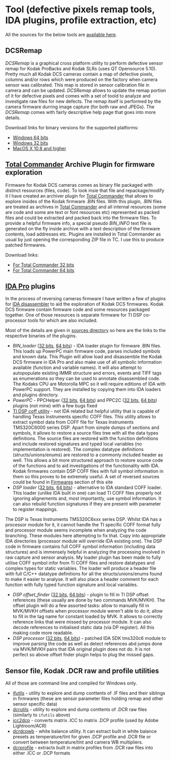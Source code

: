 # Tool (defective pixels remap tools, IDA plugins, profile extraction, etc)

All the sources for the below tools are [available here](sources).

## DCSRemap 

_DCSRemap_ is a graphical cross platform utility to perform defective sensor remap for Kodak ProBacks and Kodak SLRs (uses QT Opensource 5.10). Pretty much all Kodak DCS cameras contain a map of defective pixels, columns and/or rows which were produced on the factory when camera sensor was calibrated. This map is stored in sensor calibration file in camera and can be updated. _DCSRemap_ allows to update the remap portion of it for defective pixels and comes with a set of toold to analyze and investigate raw files for new defects. The remap itself is performed by the camera firmware durring image capture (for both raw and JPEGs). The _DCSRemap_ comes with fairly descriptive help page that goes into more details.

Download links for binary versions for the supported platforms:

* [Windows 64 bits](https://drive.google.com/open?id=0Bw2ZohnbXtyAY1Y0RXFsT20zaz)
* [Windows 32 bits](https://drive.google.com/open?id=0Bw2ZohnbXtyASWw1a0ljbG5FX28)
* [MacOS X 10.8 and higher](url=https://drive.google.com/open?id=0Bw2ZohnbXtyAamloTjRXTmxnS0k)


## [Total Commander](http://www.ghisler.com/) Archive Plugin for firmware exploration

Firmware for Kodak DCS cameras comes as binary file packaged with distinct resources (files, code). To look insie that file and repackage/modify it I have created an archiver plugin for [Total Commander](http://www.ghisler.com/) that allows to explore insides of the Kodak firmware .BIN files. With this plugin, .BIN files are treated as archives in [Total Commander](http://www.ghisler.com/) and all internal resources (some are code and some are text or font resources etc) represented as packed files and could be extracted and packed back into the firmware files. To provide a helpful firmware info, a special pseudo _BIN_INFO_ text file is generated on the fly inside archive with a text description of the firmware contents, load addresses etc. Plugins are installed in Total Commander as usual by just opening the corresponding ZIP file in TC. I use this to produce patched firmwares.

Download links:

* [For Total Commander 32 bits](/raw/master/sources/Bin_wcx/kodakbinfw32.zip)
* [For Total Commander 64 bits](/raw/master/sources/Bin_wcx/kodakbinfw64.zip)


## [IDA Pro](https://www.hex-rays.com/products/ida/index.shtml) plugins 

In the process of reversing cameras firmware I have written a few of plugins for [IDA disassembler](https://www.hex-rays.com/products/ida/index.shtml) to aid the exploration of Kodak DCS firmwares. Kodak DCS firmware contain firmware code and some resources packaged together. One of those resources is separate firmware for TI DSP co-processor tools for which are also included.

Most of the details are given in [sources directory](sources/IDA) so here are the links to the respective binaries of the plugins.

* _BIN_loader_ \([32 bits](/raw/master/sources/IDA/bin/dcs-bin.ldw), [64 bits](/raw/master/sources/IDA/bin/dcs-bin64.l64)\) - IDA loader plugin for firmware .BIN files. This loads up PowerPC main firmware code, parses included symbols and known data. This Plugin will allow load and disassemble the Kodak DCS firmware in IDA Pro and also make use of all symbolic information available (function and variable names). It will also attempt to autopopulate existing IMMR structure and errors, events and TIFF tags as enumerations so they can be used to annotate disassembled code. The Kodaks CPU are Motorolla MPC so it will require editions of IDA with PowerPC support. They are installed by copying them into IDA loaders and plugins directory.
* _PowerPC_ - PPCHelper \([32 bits](/raw/master/sources/IDA/bin/ppchelper.plw), [64 bits](/raw/master/sources/IDA/bin/ppchelper.p64)\) and PPC2C \([32 bits](/raw/master/sources/IDA/bin/ppc2c.plw), [64 bits](/raw/master/sources/IDA/bin/ppc2c.p64)\) plugins (not mine) with a few bugs fixed
* [TI DSP coff utility](/raw/master/sources/IDA/bin/dump_coff.exe) - not IDA related but helpful utility that is capable of handling Texas Instruments specific COFF files. This utility allows to extract symbol data from COFF file for Texas Instruments TMS320C6000 series DSP. Apart from simple dumps of sections and symbols, it allows to restore a source files tree with all the data types definitions. The source files are restored with the function definitions and include restored signatures and typed local variables (no implementation is restored). The complex datatype definitions (structs/unions/enums) are restored to a commonly included header as well. This allows a bit more structured approach to restore source code of the functions and to aid investigations of the functionality with IDA. Kodak firmwares contain DSP COFF files with full symbol information in them so this proves to be extremely useful. A set of reversed sources could be found in [Firmwares](/Firmwares/Reversed_Sources/DSP) section of this site
* _DSP loader_ \([32 bits](/raw/master/sources/IDA/bin/dcs-dsp.ldw), [64 bits](/raw/master/sources/IDA/bin/dcs-dsp64.l64)\) - alternative to IDA standard COFF loader. This loader (unlike IDA built in one) can load TI COFF files properly not ignoring alignements and, most importantly, use symbol information. It can also rebuild function signatures if they are present with parameter to register mappings. 

The DSP is Texas Instruments TMS320C6xxx series DSP. Whilst IDA has a processor module for it, it cannot handle the TI specific COFF format fully and processor  module seems incomplete when analyzing the code branching. These modules here attempting to fix that. Copy into appropriate IDA directories (processor module will override IDA existing one). The DSP code in firmware contains full COFF symbol information (including data structures) and is immensely helpful in analyzing the processing involved in raw capture and sensor analysis. My loader plugin has been made to fully utilise COFF symbol infor from TI COFF files and restore datatypes and complex types for static variables. The loader will produce a header file with full C/C++ datatype definitions for all the structs/unions/enums found to make it easier to analyse. It will also place a header comment for each function with fully typed function signature and local variables.
* _DSP offset_finder_ \([32 bits](/raw/master/sources/IDA/bin/offset-finder.plw), [64 bits](/raw/master/sources/IDA/bin/offset-finder.p64)\) - plugin to fill in TI DSP offset references (these usually are done by two commands MVK/MVKH). The offset plugin will do a few assorted tasks: allow to manually fill in MVK/MVKH offsets when processor module weren't able to do it; allow to fill in the tag name for constant loaded by MVK. It allows to correctly reference links that were missed by processor module. It can also decode references to initialised static data (via DP register). All this making code more readable.
* _DSP processor_ \([32 bits](/raw/master/sources/IDA/bin/tms320c6.w32), [64 bits](/raw/master/sources/IDA/bin/tms320c664.w64)\) - patched IDA SDK tms320c6 module to improve parsing the code as well as detect references abd jumps done via MVK/MVKH pairs that IDA original plugin does not do. It is not perfect so above offset fnder plugin helps to plug the missed gaps.


## Sensor file, Kodak .DCR raw and profile utilities

All of those are command line and compiled for Windows only.

* [ifutils](/raw/master/sources/ifutils/bin/ifutils.exe) - utility to explore and dump conttents of .IF files and their siblings in firmwares (these are sensor parameter files holding remap and other sensor specific data)
* [dcrutils](/raw/master/sources/dcrutils/bin/dcrutils.exe) - utility to explore and dump conttents of .DCR raw files (similarly to `ifutils` above)
* [icc2dcp](sources/icc2dcp/bin) - converts matrix .ICC to matrix .DCP profile (used by Adobe Lightroom/ACR)
* [dcrdcpwb](/raw/master/sources/dcrdcpwb/bin/dcrdcpwb.exe) - white balance utility. It can extract built in white balance presets as temperature/tint for given .DCP profile and .DCR file or convert between temperature/tint and camera WB multipliers.
* [dcrprofile](sources/dcrprofile/bin) - extracts built in matrix profiles from .DCR raw files into either .ICC or .DCP formats
